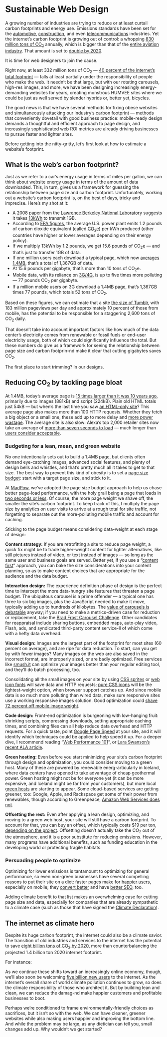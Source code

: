 # Sustainable Web Design

A growing number of industries are trying to reduce or at least curtail carbon
footprints and energy use. Emissions standards have been set for the
[automotive][1], [construction][2], and even [telecommunications][3] industries. 
Yet the internet’s carbon footprint is growing out of control: a whopping
[830 million tons of CO<sub>2</sub>][4] annually, which is bigger than that of the 
[entire aviation industry][5]. That amount is set to [double by 2020][6].

It is time for web designers to join the cause.

Right now, at least 332 million tons of CO<sub>2</sub> — 
[40 percent of the internet’s total footprint][7] — falls at least partially
under the responsibility of people who make the web. It needn’t be that large, 
but with our rotating carousels, high-res images, and more, we have been 
designing increasingly energy-demanding websites for years, creating monstrous 
HUMVEE sites where we could be just as well served by slender hybrids or, better
yet, bicycles.

The good news is that we have several methods for fixing obese websites and
simultaneously attacking our industry’s carbon footprint — methods that 
conveniently dovetail with good business practice: mobile-ready design demands a
thoughtful and efficient approach to page design, and increasingly sophisticated
web ROI metrics are already driving businesses to pursue faster and lighter 
sites.

Before getting into the nitty-gritty, let’s first look at how to estimate a
website’s footprint.

## What is the web’s carbon footprint?

Just as we refer to a car’s energy usage in terms of miles per gallon, we can
think about website energy usage in terms of the amount of data downloaded. This,
in turn, gives us a framework for guessing the relationship between page size 
and carbon footprint. Unfortunately, working out a website’s carbon footprint is,
on the best of days, tricky and imprecise. Here’s my shot at it:

* A 2008 paper from the [Lawrence Berkeley National Laboratory][8] suggests 
it takes [13kWh][9] to transmit 1GB.
* According to [EPA figures][10], the average U.S. power plant emits 1.2 pounds 
of carbon dioxide equivalent (called [CO<sub>2</sub>e][11]) per kWh produced 
(other countries have higher or lower averages depending on their energy 
policy).
* If we multiply 13kWh by 1.2 pounds, we get 15.6 pounds of CO<sub>2</sub>e — 
and that’s just to transfer 1GB of data.
* If one million users each download a typical page, which now 
[averages 1.4MB][12], that’s a total of 1,367GB of data.
* At 15.6 pounds per gigabyte, that’s more than 10 tons of CO<sub>2</sub>e. 
* Mobile data, with its reliance on [3G/4G][13], is up to five times more 
polluting — 77 pounds CO<sub>2</sub> per gigabyte.
* If a million mobile users on 3G download a 1.4MB page, that’s 1,367GB times 
77 pounds, which totals 52 tons of CO<sub>2</sub>. 

Based on these figures, we can estimate that a site [the size of Tumblr][14],
with 183 million pageviews per day and approximately 10 percent of those from 
mobile, has the potential to be responsible for a staggering 2,600 tons of 
CO<sub>2</sub> daily.

That doesn’t take into account important factors like how much of the data
center’s electricity comes from renewable or fossil fuels or end-user 
electricity usage, both of which could significantly influence the total. But 
these numbers do give us a framework for seeing the relationship between page 
size and carbon footprin-nd make it clear that cutting gigabytes saves 
CO<sub>2</sub>.

The first place to start trimming? In our designs. 

## Reducing CO<sub>2</sub> by tackling page bloat

At 1.4MB, today’s average page is [15 times larger than it was 10 years ago][15], 
primarily due to images (881kB) and script (224kB). Plain old HTML totals 
just 54kB — but when’s the last time you saw [an HTML-only site][16]? This 
average page also makes more than 100 HTTP requests. Whether they fetch a big 
object or a small one, these add up to more delay and [more power wastage][17]. 
The average site is also slow: Alexa’s top 2,000 retailer sites now take an 
average of [more than seven seconds to load][18] — much longer than 
[users consider acceptable][19].

### Budgeting for a lean, mean, and green website

No one intentionally sets out to build a 1.4MB page, but clients often demand
eye-catching images, advanced social features, and plenty of design bells and 
whistles, and that’s pretty much all it takes to get to that size. The best way 
to prevent this kind of obesity is to set a [page size budget][20]: start with a
target page size, and stick to it.

At [MadPow][21], we’ve adopted the page size budget approach to help us chase
better page-load performance, with the holy grail being a page that loads in 
[two seconds or less][22]. Of course, the more page weight we shave off, the
smaller the site’s carbon footprint. To keep track of this, I multiply the page 
size by analytics on user visits to arrive at a rough total for site traffic, 
not forgetting to separate out the more-polluting mobile traffic and account for
caching.

Sticking to the page budget means considering data-weight at each stage of
design:

**Content strategy:** If you are retrofitting a site to reduce page weight, a
quick fix might be to trade higher-weight content for lighter alternatives, like
still pictures instead of video, or text instead of images — so long as the same 
user and business goals are served. Better yet, if you use a 
“[content first][23]” approach, you can bake the size considerations into
your content planning, so as to make content choices that are appropriate for 
the audience and the data budget.

**Interaction design:** The experience definition phase of design is the
perfect time to intercept the more data-hungry site features that threaten a 
page budget. The ubiquitous carousel is a prime offender — a typical one has 
three to six big images, plus the JavaScript needed to make it move, typically 
adding  up to hundreds of kilobytes. The [value of carousels is debatable][24] 
anyway; if you need to make a metrics-driven case for reduction or replacement, 
take the [Brad Frost Carousel Challenge][25]. Other candidates for reappraisal 
include sharing buttons, embedded maps, auto-play video, Flash, ads, and 
syndicated third-party content service-ll of which come with a hefty data 
overhead.

**Visual design:** Images are the largest part of the footprint for most sites
(60 percent on average), and are ripe for data reduction. To start, can you get 
by with fewer images? Many images on the web are also saved in the incorrect 
format, are improperly sized, or are badly optimized. Free services like
[smush.it][26] can optimize your images better than your regular editing tool,
and they’ll do batch processing, too.

Consolidating all the small images on your site by using [CSS sprites][27] or
[web icon fonts][28] will save data and HTTP requests; [pure CSS icons][29]
will be the lightest-weight option, when browser support catches up. And since 
mobile data is so much more polluting than wired data, make sure responsive 
sites use a working responsive images solution. Good optimization could
[shave 72 percent off mobile image weight][30]. 

**Code design:** Front-end optimization is burgeoning with low-hanging fruit:
shrinking scripts, compressing downloads, setting appropriate caching times, and
combining files can all help reduce data overhead and HTTP requests. For a quick
taste, point [Google Page Speed][31] at your site, and it will identify which
techniques could be applied to help speed it up. For a deeper dive, I recommend 
reading “[Web Performance 101][32]”, or [Lara Swanson’s recent ALA article][33]. 

**Green hosting:** Even before you start minimizing your site’s carbon
footprint through design and optimization, you could consider moving to a green 
host. Many of these are powered by renewable energ-articularly in Iceland, 
where data centers have opened to take advantage of cheap geothermal power. 
Green hosting might not be for everyone yet (it can be more expensive, and 
Iceland might be far from your customers), but more local [green hosts][34] are
starting to appear. Some cloud-based services are getting greener, too: Google, 
Apple, and Rackspace get some of their power from renewables, though according 
to Greenpeace, [Amazon Web Services does not][35]. 

**Offsetting the rest:** Even after applying a lean design, optimizing, and
moving to a green web host, your site will still have a carbon footprint. To 
account for that, you can buy an offset, which typically costs $19 per ton,
[depending on the project][36]. Offsetting doesn’t actually take the 
CO<sub>2</sub> out of the atmosphere, and it is a poor substitute for reducing 
emissions. However, many programs have additional benefits, such as funding 
education in the developing world or protecting fragile habitats.

### Persuading people to optimize

Optimizing for lower emissions is tantamount to optimizing for general
performance, so even non-green businesses have several compelling reasons to put
their site on a diet: faster pages make for [happier users][33], especially on
mobile; they [convert better][19] and have [better SEO][37], too.

Adding climate benefit to that list makes an overwhelming case for cutting page
size and data, especially for companies that are already sympathetic to a 
climate case (such as those that have signed the [Climate Declaration][38]).

## The internet as climate hero

Despite its huge carbon footprint, the internet could also be a climate savior. 
The transition of old industries and services to the internet has the 
potential to save [eight billion tons of CO<sub>2</sub> by 2020][39], more than
counterbalancing the projected 1.4 billion ton 2020 internet footprint.

For instance:

As we continue these shifts toward an increasingly online economy, though, 
we’ll also soon be welcoming [five billion new users][40] to the internet. As 
the internet’s overall share of world climate pollution continues to grow, so 
does the climate responsibility of those who architect it. But by building lean 
and clean, we can reduce the damag-nd make happier customers and profitable 
businesses to boot.

Perhaps we’re conditioned to frame environmentally-friendly choices as
sacrifices, but it isn’t so with the web. We can have cleaner, greener websites 
while also making users happier and improving the bottom line. And while the 
problem may be large, as any dietician can tell you, small changes add up. Why 
wouldn’t we get started?

[1]: http://www.epa.gov/otaq/carlabel/index.htm
[2]: http://www.usgbc.org/leed
[3]: http://www.greentouch.org/
[4]: http://www.sciencedaily.com/releases/2013/01/130102140452.htm
[5]: http://www.atag.org/facts-and-figures.html
[6]: http://www.theclimategroup.org/what-we-do/publications/SMART2020-Enabling-the-low-carbon-economy-in-the-information-age/
[7]: http://www.sandvine.com/news/global_broadband_trends.asp
[8]: http://evanmills.lbl.gov/commentary/docs/carbonemissions.pdf
[9]: http://en.wikipedia.org/wiki/Kilowatt_hour
[10]: http://www.epa.gov/cleanenergy/energy-resources/calculator.html
[11]: http://www.woodlandtrust.org.uk/en/why-woods-matter/woods-carbon/Pages/what-does-CO2e-mean.aspx#.Ufv-VWSG0ow
[12]: http://httparchive.org/interesting.php
[13]: http://ieeexplore.ieee.org/xpl/login.jsp?tp=&arnumber=6082509&url=http%3A%2F%2Fieeexplore.ieee.org%2Fxpls%2Fabs_all.jsp%3Farnumber%3D6082509
[14]: https://www.quantcast.com/tumblr.com
[15]: http://www.websiteoptimization.com/speed/tweak/average-web-page/
[16]: http://justinjackson.ca/words.html
[17]: http://www.mightybytes.com/blog/entry/http-requests/
[18]: http://www.webperformancetoday.com/2013/03/27/top-ecommerce-sites-are-slower-than-they-were-last-year/
[19]: http://www.websiteoptimization.com/speed/tweak/psychology-web-performance/
[20]: http://clearleft.com/thinks/responsivedesignonabudget/
[21]: http://madpow.com
[22]: http://blogs.keynote.com/the_watch/2009/09/the-new-2-second-website-rule.html
[23]: http://www.lukew.com/ff/entry.asp?1598
[24]: http://www.nngroup.com/articles/auto-forwarding/
[25]: http://bradfrostweb.com/blog/post/carousels/
[26]: http://www.smushit.com/ysmush.it/
[27]: http://css-tricks.com/css-sprites/
[28]: http://css-tricks.com/flat-icons-icon-fonts/
[29]: http://nicolasgallagher.com/pure-css-gui-icons/demo/
[30]: http://timkadlec.com/2013/06/why-we-need-responsive-images/
[31]: https://developers.google.com/speed/pagespeed/
[32]: http://www.webperformancetoday.com/2013/01/31/web-performance-101-developers/
[33]: http://alistapart.com/article/improving-ux-through-front-end-performance
[34]: http://sustainablevirtualdesign.wordpress.com/green-hosting/
[35]: http://www.greenpeace.org/usa/en/campaigns/global-warming-and-energy/cleanourcloud/greenaws/
[36]: http://www.offsetconsumer.org/providers/
[37]: http://googlewebmastercentral.blogspot.com/2010/04/using-site-speed-in-web-search-ranking.html
[38]: http://www.ceres.org/bicep/climate-declaration
[39]: http://www.smart2020.org/publications/
[40]: http://www.cnn.com/2013/04/15/tech/web/eric-schmidt-internet